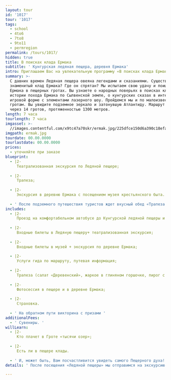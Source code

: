 ```yaml
---
layout: tour
id: '1017'
tour: '1017'
tags:
  - school
  - 4to6
  - 7to8
  - 9to11
  - permregion
permalink: /tours/1017/
hidden: true
title: В поисках клада Ермака
subtitle: ' Кунгурская ледяная пещера, деревня Ермака'
intro: Приглашаем Вас на увлекательную программу «В поисках клада Ермака».
summary: >-
  С давних времен Ледяная пещера овеяна легендами и сказаниями. Существовал ли
  знаменитый клад Ермака? Где он спрятан? Мы испытаем свою удачу и поищем клад
  Ермака в пещерных гротах. Вы узнаете о народных поверьях в поисках кладов, об
  истории похода Ермака по Сылвенской земле, о кунгурских сказах в интересной
  игровой форме с элементами лазерного шоу. Пройдемся мы и по малоизвестным
  гротам. Вы увидите подземное зеркало и затонувшую Атлантиду. Маршрут проходит
  через 14 гротов, протяженностью 1300 метров.
length: 7 часа
tourlength: 7 часа
imgasset: >-
  //images.contentful.com/x9tc47a70skr/ermak.jpg/225dfce150d6a390c18efa4700ba5f0f/ermak.jpg
imgpath: ermak.jpg
tourdate: 00.00.0000
tourlastdate: 00.00.0000
prices:
  - уточняйте при заказе
blueprint:
  - |2-
     Театрализованная экскурсия по Ледяной пещере; 
     
  - |2-
     Трапеза; 
     
  - |2-
     Экскурсия в деревню Ермака с посещением музея крестьянского быта. 
     
  - ' После подземного путешествия туристов ждет вкусный обед «Трапеза Ермака» в кафе гостиницы «Сталагмит». '
includes:
  - |2-
     Проезд на комфортабельном автобусе до Кунгурской ледяной пещеры и обратно; 
     
  - |2-
     Входные билеты в Ледяную пещеру+ театрализованная экскурсия; 
     
  - |2-
     Входные билеты в музей + экскурсия по деревне Ермака; 
     
  - |2-
     Услуги гида по маршруту, путевая информация; 
     
  - |2-
     Трапеза (салат «Деревенский», жаркое в глиняном горшочке, пирог с брусникой, чай); 
     
  - |2-
     Фотосессия в пещере и в деревне Ермака; 
     
  - |2-
     Страховка. 
     
  - ' На обратном пути викторина с призами '
additionalFees:
  - ' Сувениры. '
willLearn:
  - |2-
     Кто плачет в Гроте «тысячи озер»; 
     
  - |2-
     Есть ли в пещере клады. 
     
  - ' И, может быть, Вам посчастливится увидеть самого Пещерного духа! Ведь и сказки и легенды порой оживают! '
details: ' После посещения «Ледяной пещеры» мы отправимся на экскурсию в деревню Ермака. Мы увидим струги Ермаковы, музей крестьянского быта времен Ермака, часовню Николая Чудотворца и много других исторических объектов. '

---
```

